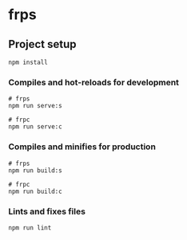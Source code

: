 # frps

## Project setup

```
npm install
```

### Compiles and hot-reloads for development

```shell
# frps
npm run serve:s

# frpc
npm run serve:c
```

### Compiles and minifies for production

```shell
# frps
npm run build:s

# frpc
npm run build:c
```

### Lints and fixes files

```
npm run lint
```

